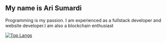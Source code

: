 ## My name is Ari Sumardi
Programming is my passion. I am experienced as a fullstack developer and website developer.I am also a blockchain enthusiast


[![Top Langs](https://github-readme-stats.vercel.app/api/top-langs/?username=AriSmrd7)](https://github.com/anuraghazra/github-readme-stats)
<!---
AriSmrd7/AriSmrd7 is a ✨ special ✨ repository because its `README.md` (this file) appears on your GitHub profile.
You can click the Preview link to take a look at your changes.
--->
